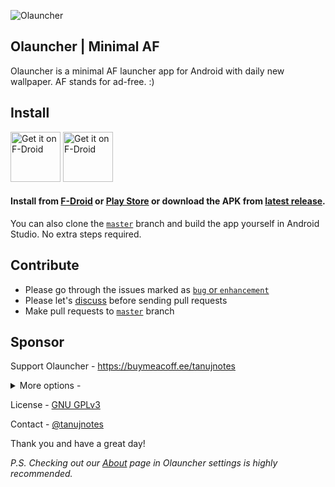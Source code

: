 ![Olauncher](https://repository-images.githubusercontent.com/278638069/db0acb80-661b-11eb-803e-926cae5dccb4)


## Olauncher | Minimal AF
Olauncher is a minimal AF launcher app for Android with daily new wallpaper. AF stands for ad-free. :)

## Install
[<img src="https://fdroid.gitlab.io/artwork/badge/get-it-on.png"
    alt="Get it on F-Droid"
    height="80">](https://f-droid.org/packages/app.olauncher)
[<img src="https://play.google.com/intl/en_us/badges/static/images/badges/en_badge_web_generic.png"
    alt="Get it on F-Droid"
    height="80">](https://play.google.com/store/apps/details?id=app.olauncher)

#### Install from [F-Droid](https://f-droid.org/packages/app.olauncher) or [Play Store](https://play.google.com/store/apps/details?id=app.olauncher) or download the APK from [latest release](https://github.com/tanujnotes/Olauncher/releases/).

You can also clone the [`master`](https://github.com/tanujnotes/olauncher/tree/master) branch and build the app yourself in Android Studio. No extra steps required.

## Contribute
* Please go through the issues marked as [`bug` or `enhancement`](https://github.com/tanujnotes/Olauncher/issues?q=is%3Aissue+is%3Aopen+label%3Abug%2Cenhancement+)
* Please let's [discuss](https://github.com/tanujnotes/Olauncher/discussions) before sending pull requests
* Make pull requests to [`master`](https://github.com/tanujnotes/olauncher) branch

## Sponsor
Support Olauncher - https://buymeacoff.ee/tanujnotes
<details>
    <summary>More options -</summary>
    
  * Etheruem: `0xcBb95AF4D76fba34bf8D1808905BF5365239E2ba`
  * Bitcoin: `33VFtQSa6HZr2FZphmNA5jZ9fEKPNbeEmL`
  * Monero: `46bCqsiEtqj4p48HbQjw4c6RVtWeN59Uy4NBGGferBe7HEFKoskBbouFuuTxKvhTXhNuXQbLiEUFCaeMDTrfBGK7Qhp3dRn`
  * Paypal: [paypal.me/tanujnotes](https://paypal.me/tanujnotes)

</details>


License - [GNU GPLv3](https://www.gnu.org/licenses/gpl-3.0.en.html)

Contact - [@tanujnotes](https://twitter.com/tanujnotes)

Thank you and have a great day!

*P.S. Checking out our [About](https://tanujnotes.notion.site/Olauncher-Minimal-AF-4843e398b05a455bb521b0665b26fbcd) page in Olauncher settings is highly recommended.*
